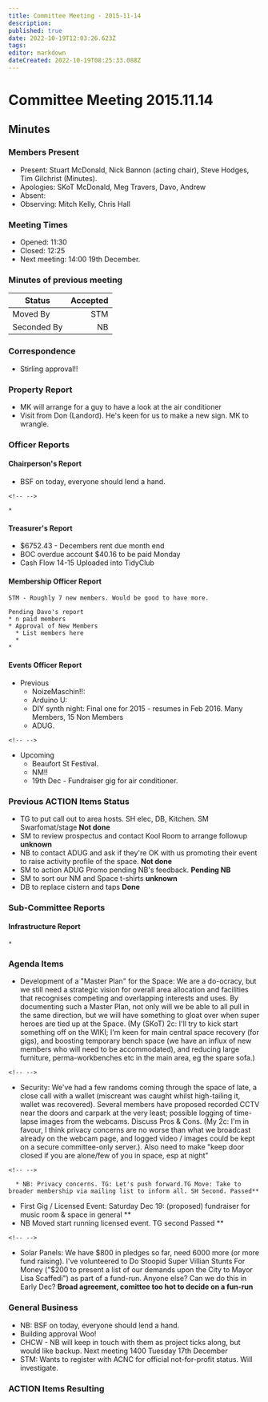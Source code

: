 ```yaml
---
title: Committee Meeting - 2015-11-14
description: 
published: true
date: 2022-10-19T12:03:26.623Z
tags: 
editor: markdown
dateCreated: 2022-10-19T08:25:33.088Z
---
```


# Committee Meeting 2015.11.14

## Minutes

### Members Present

-   Present: Stuart McDonald, Nick Bannon (acting chair), Steve Hodges, Tim Gilchrist (Minutes).
-   Apologies: SKoT McDonald, Meg Travers, Davo, Andrew
-   Absent:
-   Observing: Mitch Kelly, Chris Hall

### Meeting Times

-   Opened: 11:30
-   Closed: 12:25
-   Next meeting: 14:00 19th December.

### Minutes of previous meeting

| Status      | Accepted |
|-------------|---------:|
| Moved By    |      STM |
| Seconded By |       NB |

### Correspondence

-   Stirling approval!!

### Property Report

-   MK will arrange for a guy to have a look at the air conditioner
-   Visit from Don (Landord). He's keen for us to make a new sign. MK to wrangle.

### Officer Reports

#### Chairperson's Report

-   BSF on today, everyone should lend a hand.

```{=html}
<!-- -->
```
    *

#### Treasurer's Report

-   \$6752.43 - Decembers rent due month end
-   BOC overdue account \$40.16 to be paid Monday
-   Cash Flow 14-15 Uploaded into TidyClub

#### Membership Officer Report

    STM - Roughly 7 new members. Would be good to have more.  

    Pending Davo's report
    * n paid members
    * Approval of New Members
      * List members here
      * 
    * 

#### Events Officer Report

-   Previous
    -   NoizeMaschin!!:
    -   Arduino U:
    -   DIY synth night: Final one for 2015 - resumes in Feb 2016. Many Members, 15 Non Members
    -   ADUG.

```{=html}
<!-- -->
```
-   Upcoming
    -   Beaufort St Festival.
    -   NM!!
    -   19th Dec - Fundraiser gig for air conditioner.

### Previous ACTION Items Status

-   TG to put call out to area hosts. SH elec, DB, Kitchen. SM Swarfomat/stage **Not done**
-   SM to review prospectus and contact Kool Room to arrange followup **unknown**
-   NB to contact ADUG and ask if they're OK with us promoting their event to raise activity profile of the space. **Not done**
-   SM to action ADUG Promo pending NB's feedback. **Pending NB**
-   SM to sort our NM and Space t-shirts **unknown**
-   DB to replace cistern and taps **Done**

### Sub-Committee Reports

#### Infrastructure Report

    * 

### Agenda Items

-   Development of a "Master Plan" for the Space: We are a do-ocracy, but we still need a strategic vision for overall area allocation and facilities that recognises competing and overlapping interests and uses. By documenting such a Master Plan, not only will we be able to all pull in the same direction, but we will have something to gloat over when super heroes are tied up at the Space. (My (SKoT) 2c: I'll try to kick start something off on the WIKI; I'm keen for main central space recovery (for gigs), and boosting temporary bench space (we have an influx of new members who will need to be accommodated), and reducing large furniture, perma-workbenches etc in the main area, eg the spare sofa.)

```{=html}
<!-- -->
```
-   Security: We've had a few randoms coming through the space of late, a close call with a wallet (miscreant was caught whilst high-tailing it, wallet was recovered). Several members have proposed recorded CCTV near the doors and carpark at the very least; possible logging of time-lapse images from the webcams. Discuss Pros & Cons. (My 2c: I'm in favour, I think privacy concerns are no worse than what we broadcast already on the webcam page, and logged video / images could be kept on a secure committee-only server.). Also need to make "keep door closed if you are alone/few of you in space, esp at night"

```{=html}
<!-- -->
```
      * NB: Privacy concerns. TG: Let's push forward.TG Move: Take to broader membership via mailing list to inform all. SH Second. Passed** 

-   First Gig / Licensed Event: Saturday Dec 19: (proposed) fundraiser for music room & space in general \*\*
-   NB Moved start running licensed event. TG second Passed \*\*

```{=html}
<!-- -->
```
-   Solar Panels: We have \$800 in pledges so far, need 6000 more (or more fund raising). I've volunteered to Do Stoopid Super Villian Stunts For Money ("\$200 to present a list of our demands upon the City to Mayor Lisa Scaffedi") as part of a fund-run. Anyone else? Can we do this in Early Dec? **Broad agreement, comittee too hot to decide on a fun-run**

### General Business

-   NB: BSF on today, everyone should lend a hand.
-   Building approval Woo!
-   CHCW - NB will keep in touch with them as project ticks along, but would like backup. Next meeting 1400 Tuesday 17th December
-   STM: Wants to register with ACNC for official not-for-profit status. Will investigate.

### ACTION Items Resulting

